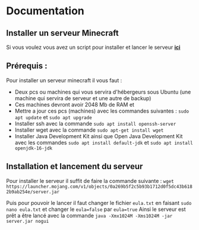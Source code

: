 # Documentation 

## Installer un serveur Minecraft

Si vous voulez vous avez un script pour installer et lancer le serveur **[ici](https://github.com/Enrick1234/ServeurMinecraft/blob/main/lancementserv)**

## Prérequis : 

Pour installer un serveur minecraft il vous faut :
- Deux pcs ou machines qui vous servira d'hébergeurs sous Ubuntu (une machine qui servira de serveur et une autre de backup)
- Ces machines devront avoir 2048 Mb de RAM et 
- Mettre a jour ces pcs (machines) avec les commandes suivantes : ```sudo apt update``` et `sudo apt upgrade`
- Installer ssh avec la commande `sudo apt install openssh-server`
- Installer wget avec la commande `sudo apt-get install wget`
- Installer Java Development Kit ainsi que Open Java Development Kit avec les commandes `sudo apt install default-jdk` et `sudo apt install openjdk-16-jdk`

## Installation et lancement du serveur 

Pour installer le serveur il suffit de faire la commande suivante : `wget https://launcher.mojang.com/v1/objects/0a269b5f2c5b93b1712d0f5dc43b6182b9ab254e/server.jar`

Puis pour pouvoir le lancer il faut changer le fichier `eula.txt` en faisant ``sudo nano eula.txt`` et changer le ``eula=false`` par ``eula=true``
Ainsi le serveur est prêt a être lancé avec la commande `java -Xmx1024M -Xms1024M -jar server.jar nogui`



